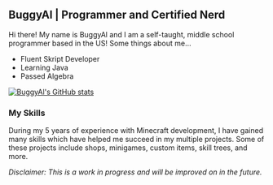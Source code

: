## BuggyAl | Programmer and Certified Nerd
Hi there! My name is BuggyAl and I am a self-taught, middle school programmer based in the US! Some things about me...
- Fluent Skript Developer
- Learning Java
- Passed Algebra

[![BuggyAl's GitHub stats](https://github-readme-stats.vercel.app/api?username=buggyal)](https://github.com/anuraghazra/github-readme-stats)

### My Skills
During my 5 years of experience with Minecraft development, I have gained many skills which have helped me succeed in my multiple projects. Some of these projects include shops, minigames, custom items, skill trees, and more.

*Disclaimer: This is a work in progress and will be improved on in the future.*
